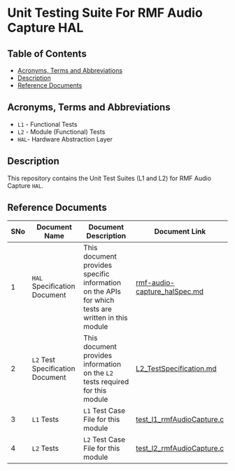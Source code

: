 # Unit Testing Suite For RMF Audio Capture HAL

## Table of Contents

- [Acronyms, Terms and Abbreviations](#acronyms-terms-and-abbreviations)
- [Description](#description)
- [Reference Documents](#reference-documents)

## Acronyms, Terms and Abbreviations

- `L1` - Functional Tests
- `L2` - Module (Functional) Tests
- `HAL`- Hardware Abstraction Layer

## Description

This repository contains the Unit Test Suites (L1 and L2) for RMF Audio Capture `HAL`.

## Reference Documents

<!-- Need to update links to rdkcentral and point to branch main-->
|SNo|Document Name|Document Description|Document Link|
|---|-------------|--------------------|-------------|
|1|`HAL` Specification Document|This document provides specific information on the APIs for which tests are written in this module|[rmf-audio-capture_halSpec.md](https://github.com/comcast-sky/rdk-components-hal-rmfaudiocapture/blob/master/docs/pages/rmf-audio-capture_halSpec.md "rmf-audio-capture_halSpec.md")|
|2|`L2` Test Specification Document|This document provides information on the `L2` tests required for this module|[L2_TestSpecification.md](https://github.com/comcast-sky/rdk-components-haltest-rmfaudiocapture/blob/master/docs/pages/L2_TestSpecification.md "L2_TestSpecification.md")|
|3|`L1` Tests |`L1` Test Case File for this module |[test_l1_rmfAudioCapture.c](https://github.com/comcast-sky/rdk-components-haltest-rmfaudiocapture/blob/master/src/test_l1_rmfAudioCapture.c "test_l1_rmfAudioCapture.c")|
|4|`L2` Tests |`L2` Test Case File for this module|[test_l2_rmfAudioCapture.c](https://github.com/comcast-sky/rdk-components-haltest-rmfaudiocapture/blob/master/src/test_l2_rmfAudioCapture.c "test_l2_rmfAudioCapture.c")|
